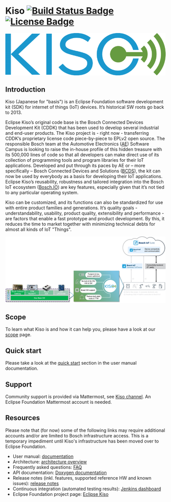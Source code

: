 # Kiso [![Build Status Badge](https://img.shields.io/jenkins/build?jobUrl=https%3A%2F%2Fci.eclipse.org%2Fkiso%2Fjob%2Fkiso_github%2Fjob%2Fmaster%2F)](https://ci.eclipse.org/kiso/job/kiso_github/job/master/) [![License Badge](https://img.shields.io/github/license/eclipse/kiso)](https://www.eclipse.org/legal/epl-2.0/) #
![Kiso logo](./docs/doxygen/Kiso-logo.png)

## Introduction ##
Kiso (Japanese for "basis") is an Eclipse Foundation software development kit (SDK) for internet of things (IoT) devices. It’s historical SW roots go back to 2013.

Eclipse Kiso’s original code base is the Bosch Connected Devices Development Kit (CDDK) that has been used to develop several industrial and end-user products. The Kiso project is - right now - transferring CDDK’s proprietary license code piece-by-piece to EPLv2 open source. 
The responsible Bosch team at the Automotive Electronics ([AE](https://www.bosch-mobility-solutions.com/)) Software Campus is looking to raise the in-house profile of this hidden treasure with its 500,000 lines of code so that all developers can make direct use of its collection of programming tools and program libraries for their IoT applications.
Developed and put through its paces by AE or – more specifically – Bosch Connected Devices and Solutions ([BCDS](https://www.bosch-connectivity.com/)), the kit can now be used by everybody as a basis for developing their IoT applications. Eclipse Kiso’s reusability, robustness and tailored integration into the Bosch IoT ecosystem ([Bosch.IO](https://bosch.io/)) are key features, especially given that it’s not tied to any particular operating system.

Kiso can be customized, and its functions can also be standardized for use with entire product families and generations. It’s quality goals - understandability, usability, product quality, extensibility and performance - are factors that enable a fast prototype and product development. By this, it reduces the time to market together with minimizing technical debts for almost all kinds of IoT "Things".

![Kiso infographic](./docs/website/content/images/Kiso_infographic.png)

## Scope ##
To learn what Kiso is and how it can help you, please have a look at our [scope](http://kiso.rempler.de:1313/project-overview/scope.html) page.

## Quick start ##
Please take a look at the [quick start](http://kiso.rempler.de:1313/user-guide/quick_start.html) section in the user manual documentation.

## Support ##
Community support is provided via Mattermost, see [Kiso channel](https://mattermost.eclipse.org/eclipse/channels/kiso). An Eclipse Foundation Mattermost account is needed.

## Resources ##
Please note that (for now) some of the following links may require additional accounts and/or are limited to Bosch infrastructure access. This is a temporary impediment until Kiso's infrastructure has been moved over to Eclipse Foundation.
* User manual: [documentation](http://kiso.rempler.de:1313/)
* Architecture: [architecture overview](http://kiso.rempler.de:1313/concepts/overall_architecture.html)
* Frequently asked questions: [FAQ](http://kiso.rempler.de:1313/frequently-asked-questions.html)
* API documentation: [Doxygen documentation](http://kiso.rempler.de:8080/)
* Release notes (inkl. features, supported reference HW and known issues): [release notes](https://github.com/eclipse/kiso/blob/master/RELEASE_NOTES.md)
* Continuous integration (automated testing results): [Jenkins dashboard](https://ci.eclipse.org/kiso)
* Eclipse Foundation project page: [Eclipse Kiso](https://projects.eclipse.org/projects/iot.kiso)
